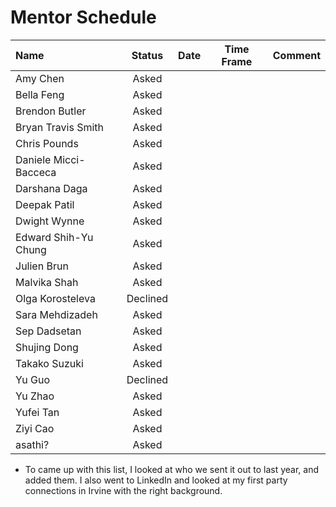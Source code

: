 # Mentor Schedule

|Name|Status|Date|Time Frame|Comment|
|:-  |:-:   |:-  |:-:       |:-|
|Amy Chen|Asked| | | |Can only do in remotely.|
|Bella Feng|Asked| | | |2023-03-23, 2023-03-27 sent a correction email|
|Brendon Butler|Asked| | | |2023-03-23 via LinkedIn, 2023-03-27 sent a correction email|
|Bryan Travis Smith|Asked| | | |2023-03-23, 2023-03-27 sent a correction email|
|Chris Pounds|Asked| | | |2023-03-23, 2023-03-27 sent a correction email|
|Daniele Micci-Bacceca|Asked| | | |2023-03-23, 2023-03-27 sent a correction email|
|Darshana Daga|Asked| | | |2023-03-23, 2023-03-27 sent a correction email|
|Deepak Patil|Asked| | | |2023-03-23, 2023-03-27 sent a correction email|
|Dwight Wynne|Asked| | | |Spoke at the March meetup. Probably will be able to do it|
|Edward Shih-Yu Chung|Asked| | | |2023-03-23, 2023-03-27 sent a correction email|
|Julien Brun|Asked| | | |2023-03-23, 2023-03-27 sent a correction email|
|Malvika Shah|Asked| | | |2023-03-23, 2023-03-27 sent a correction email|
|Olga Korosteleva|Declined| | | |She will be a judge|
|Sara Mehdizadeh|Asked| | | |2023-03-23, 2023-03-27 sent a correction email|
|Sep Dadsetan|Asked| | | |Spoke at the March meetup. Probably not but ask closer to the event. He has a baby coming|
|Shujing Dong|Asked| | | |2023-03-23, 2023-03-27 sent a correction email|
|Takako Suzuki|Asked| | | |2023-03-23, 2023-03-27 sent a correction email|
|Yu Guo|Declined| | | |Will be out of town|
|Yu Zhao|Asked| | | |2023-03-23, 2023-03-27 sent a correction email|
|Yufei Tan|Asked| | | |2023-03-23, 2023-03-27 sent a correction email. She marked it as spam|
|Ziyi Cao|Asked| | | |2023-03-23, 2023-03-27 sent a correction email|
|asathi?|Asked| | | |2023-03-23, 2023-03-27 sent a correction email|

* To came up with this list, I looked at who we sent it out to last year, and added them.
  I also went to LinkedIn and looked at my first party connections in Irvine with the right
  background.

